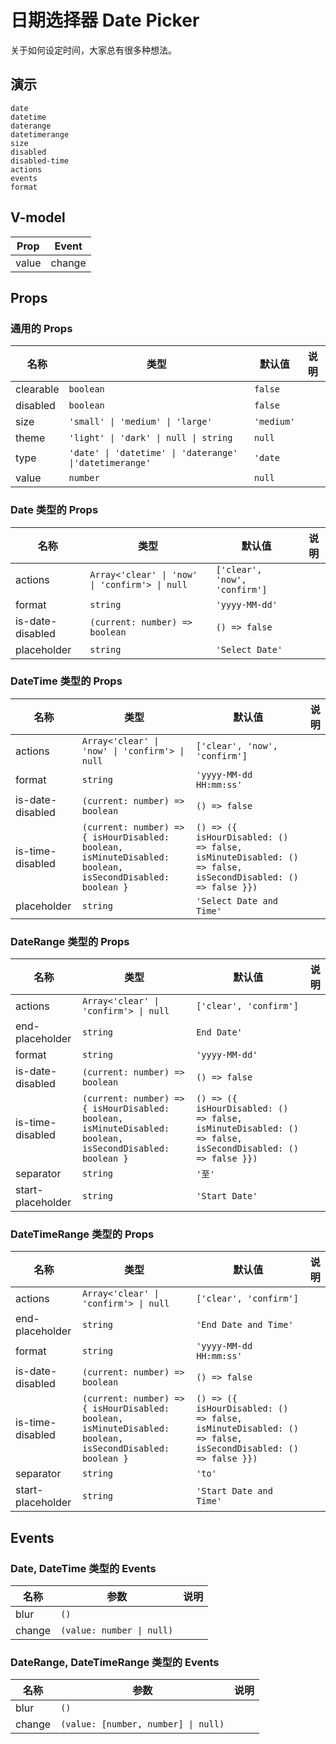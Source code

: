 # 日期选择器 Date Picker
关于如何设定时间，大家总有很多种想法。

## 演示
```demo
date
datetime
daterange
datetimerange
size
disabled
disabled-time
actions
events
format
```
## V-model
|Prop|Event|
|-|-|
|value|change|

## Props
### 通用的 Props
|名称|类型|默认值|说明|
|-|-|-|-|
|clearable|`boolean`|`false`||
|disabled|`boolean`|`false`||
|size|`'small' \| 'medium' \| 'large'`|`'medium'`||
|theme|`'light' \| 'dark' \| null \| string`|`null`||
|type|`'date' \| 'datetime' \| 'daterange' \|'datetimerange'`|`'date`||
|value|`number`|`null`||

### Date 类型的 Props
|名称|类型|默认值|说明|
|-|-|-|-|
|actions|`Array<'clear' \| 'now' \| 'confirm'> \| null`|`['clear', 'now', 'confirm']`||
|format|`string`|`'yyyy-MM-dd'`||
|is-date-disabled|`(current: number) => boolean`|`() => false`||
|placeholder|`string`|`'Select Date'`||

### DateTime 类型的 Props
|名称|类型|默认值|说明|
|-|-|-|-|
|actions|`Array<'clear' \| 'now' \| 'confirm'> \| null`|`['clear', 'now', 'confirm']`||
|format|`string`|`'yyyy-MM-dd HH:mm:ss'`||
|is-date-disabled|`(current: number) => boolean`|`() => false`||
|is-time-disabled|`(current: number) => { isHourDisabled: boolean, isMinuteDisabled: boolean, isSecondDisabled: boolean }`|`() => ({ isHourDisabled: () => false, isMinuteDisabled: () => false, isSecondDisabled: () => false }})`||
|placeholder|`string`|`'Select Date and Time'`||

### DateRange 类型的 Props
|名称|类型|默认值|说明|
|-|-|-|-|
|actions|`Array<'clear' \| 'confirm'> \| null`|`['clear', 'confirm']`||
|end-placeholder|`string`|`End Date'`||
|format|`string`|`'yyyy-MM-dd'`||
|is-date-disabled|`(current: number) => boolean`|`() => false`||
|is-time-disabled|`(current: number) => { isHourDisabled: boolean, isMinuteDisabled: boolean, isSecondDisabled: boolean }`|`() => ({ isHourDisabled: () => false, isMinuteDisabled: () => false, isSecondDisabled: () => false }})`||
|separator|`string`|`'至'`||
|start-placeholder|`string`|`'Start Date'`||


### DateTimeRange 类型的 Props
|名称|类型|默认值|说明|
|-|-|-|-|
|actions|`Array<'clear' \| 'confirm'> \| null`|`['clear', 'confirm']`||
|end-placeholder|`string`|`'End Date and Time'`||
|format|`string`|`'yyyy-MM-dd HH:mm:ss'`||
|is-date-disabled|`(current: number) => boolean`|`() => false`||
|is-time-disabled|`(current: number) => { isHourDisabled: boolean, isMinuteDisabled: boolean, isSecondDisabled: boolean }`|`() => ({ isHourDisabled: () => false, isMinuteDisabled: () => false, isSecondDisabled: () => false }})`||
|separator|`string`|`'to'`||
|start-placeholder|`string`|`'Start Date and Time'`||


## Events
### Date, DateTime 类型的 Events
|名称|参数|说明|
|-|-|-|
|blur|`()`||
|change|`(value: number \| null)`||

### DateRange, DateTimeRange 类型的 Events
|名称|参数|说明|
|-|-|-|
|blur|`()`||
|change|`(value: [number, number] \| null)`||
